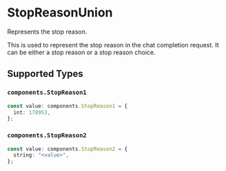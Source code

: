 # StopReasonUnion

Represents the stop reason.

This is used to represent the stop reason in the chat completion request.
It can be either a stop reason or a stop reason choice.


## Supported Types

### `components.StopReason1`

```typescript
const value: components.StopReason1 = {
  int: 178953,
};
```

### `components.StopReason2`

```typescript
const value: components.StopReason2 = {
  string: "<value>",
};
```

